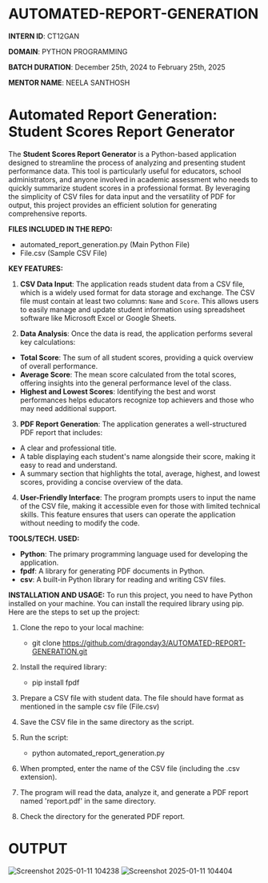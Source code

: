 # AUTOMATED-REPORT-GENERATION

**INTERN ID**: CT12GAN

**DOMAIN**: PYTHON PROGRAMMING

**BATCH DURATION**: December 25th, 2024 to February 25th, 2025

**MENTOR NAME**: NEELA SANTHOSH

# **Automated Report Generation: Student Scores Report Generator**

The **Student Scores Report Generator** is a Python-based application designed to streamline the process of analyzing and presenting student performance data. This tool is particularly useful for educators, school administrators, and anyone involved in academic assessment who needs to quickly summarize student scores in a professional format. By leveraging the simplicity of CSV files for data input and the versatility of PDF for output, this project provides an efficient solution for generating comprehensive reports.

**FILES INCLUDED IN THE REPO:**
- automated_report_generation.py (Main Python File)
- File.csv (Sample CSV File)

**KEY FEATURES:**
1. **CSV Data Input**: The application reads student data from a CSV file, which is a widely used format for data storage and exchange. The CSV file must contain at least two columns: `Name` and `Score`. This allows users to easily manage and update student information using spreadsheet software like Microsoft Excel or Google Sheets.

2. **Data Analysis**: Once the data is read, the application performs several key calculations:
  - **Total Score**: The sum of all student scores, providing a quick overview of overall performance.
  - **Average Score**: The mean score calculated from the total scores, offering insights into the general performance level of the class.
  - **Highest and Lowest Scores**: Identifying the best and worst performances helps educators recognize top achievers and those who may need additional support.

3. **PDF Report Generation**: The application generates a well-structured PDF report that includes:
  - A clear and professional title.
  - A table displaying each student's name alongside their score, making it easy to read and understand.
  - A summary section that highlights the total, average, highest, and lowest scores, providing a concise overview of the data.

4. **User-Friendly Interface**: The program prompts users to input the name of the CSV file, making it accessible even for those with limited technical skills. This feature ensures that users can operate the application without needing to modify the code.

**TOOLS/TECH. USED:**
- **Python**: The primary programming language used for developing the application.
- **fpdf**: A library for generating PDF documents in Python.
- **csv**: A built-in Python library for reading and writing CSV files.

**INSTALLATION AND USAGE:** 
To run this project, you need to have Python installed on your machine. You can install the required library using pip. Here are the steps to set up the project:

1. Clone the repo to your local machine:
   - git clone https://github.com/dragonday3/AUTOMATED-REPORT-GENERATION.git

2. Install the required library:
   - pip install fpdf

3. Prepare a CSV file with student data. The file should have format as mentioned in the sample csv file (File.csv)

4. Save the CSV file in the same directory as the script.

5. Run the script:
   - python automated_report_generation.py

6. When prompted, enter the name of the CSV file (including the .csv extension).

8. The program will read the data, analyze it, and generate a PDF report named 'report.pdf' in the same directory.

9. Check the directory for the generated PDF report.

# **OUTPUT**
![Screenshot 2025-01-11 104238](https://github.com/user-attachments/assets/aa2c167e-ab7a-4034-94aa-0ff3e3e30394)
![Screenshot 2025-01-11 104404](https://github.com/user-attachments/assets/f7e699a3-443e-4676-9078-8e603514ee24)

